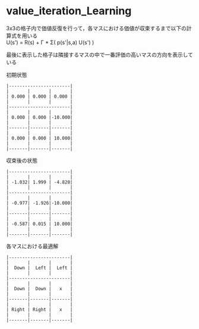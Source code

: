 # value_iteration_Learning

3x3の格子内で価値反復を行って，各マスにおける価値が収束するまで以下の計算式を用いる  
U(s') = R(s) + Γ * Σ( p(s'|s,a) U(s') )

最後に表示した格子は隣接するマスの中で一番評価の高いマスの方向を表示している

 初期状態
 
    |-----------------------|
    |       |       |       |
    | 0.000 | 0.000 | 0.000 |
    |       |       |       |
    |-----------------------|
    |       |       |       |
    | 0.000 | 0.000 |-10.000|
    |       |       |       |
    |-------|-------|-------|
    |       |       |       |
    | 0.000 | 0.000 | 10.000|
    |       |       |       |
    |-------|-------|-------|

収束後の状態
 
    |-----------------------|
    |       |       |       |
    | -1.032| 1.999 | -4.820|
    |       |       |       |
    |-----------------------|
    |       |       |       |
    | -0.977| -1.926|-10.000|
    |       |       |       |
    |-------|-------|-------|
    |       |       |       |
    | -0.587| 0.015 | 10.000|
    |       |       |       |
    |-------|-------|-------|

各マスにおける最適解
 
    |-----------------------|
    |       |       |       |
    |  Down |  Left |  Left |
    |       |       |       |
    |-----------------------|
    |       |       |       |
    |  Down |  Down |   x   |
    |       |       |       |
    |-------|-------|-------|
    |       |       |       |
    | Right | Right |   x   |
    |       |       |       |
    |-------|-------|-------|



